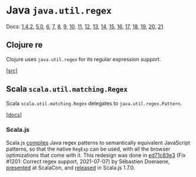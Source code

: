 # Java `java.util.regex`

Docs: [1.4.2](https://web.archive.org/web/20111126092902/http://docs.oracle.com/javase/1.4.2/docs/api/java/util/regex/package-summary.html),
[5.0](https://docs.oracle.com/javase/1.5.0/docs/api/java/util/regex/package-summary.html),
[6](https://docs.oracle.com/javase/6/docs/api/java/util/regex/package-summary.html),
[7](https://docs.oracle.com/javase/7/docs/api/java/util/regex/package-summary.html),
[8](https://docs.oracle.com/javase/8/docs/api/java/util/regex/package-summary.html),
[9](https://docs.oracle.com/javase/9/docs/api/java/util/regex/package-summary.html),
[10](https://docs.oracle.com/javase/10/docs/api/java/util/regex/package-summary.html),
[11](https://docs.oracle.com/en/java/javase/11/docs/api/java.base/java/util/regex/package-summary.html),
[12](https://docs.oracle.com/en/java/javase/12/docs/api/java.base/java/util/regex/package-summary.html),
[13](https://docs.oracle.com/en/java/javase/13/docs/api/java.base/java/util/regex/package-summary.html),
[14](https://docs.oracle.com/en/java/javase/14/docs/api/java.base/java/util/regex/package-summary.html),
[15](https://docs.oracle.com/en/java/javase/15/docs/api/java.base/java/util/regex/package-summary.html),
[16](https://docs.oracle.com/en/java/javase/16/docs/api/java.base/java/util/regex/package-summary.html),
[17](https://docs.oracle.com/en/java/javase/17/docs/api/java.base/java/util/regex/package-summary.html),
[18](https://docs.oracle.com/en/java/javase/18/docs/api/java.base/java/util/regex/package-summary.html),
[19](https://docs.oracle.com/en/java/javase/19/docs/api/java.base/java/util/regex/package-summary.html),
[20](https://docs.oracle.com/en/java/javase/20/docs/api/java.base/java/util/regex/package-summary.html),
[21](https://docs.oracle.com/en/java/javase/21/docs/api/java.base/java/util/regex/package-summary.html)

## Clojure re

Clojure uses `java.util.regex` for its regular expression support.

[[src](https://github.com/clojure/clojure/blob/clojure-1.11.3/src/clj/clojure/core.clj#L4865-L4935)]

## Scala `scala.util.matching.Regex`

Scala `scala.util.matching.Regex` delegates to `java.util.regex.Pattern`.

[[docs](https://www.scala-lang.org/api/current/scala/util/matching/Regex.html)]

### Scala.js

Scala.js [compiles](https://github.com/scala-js/scala-js/tree/main/javalib/src/main/scala/java/util/regex#readme)
Java regex patterns to semantically equivalent JavaScript patterns, so that the native `RegExp` can be used, with all the browser
optimizations that come with it. This redesign was done in [ed71c83e3](https://github.com/scala-js/scala-js/commit/ed71c83e3c0b6d7e89cb47aa0c17ba62e2d69d1a)
(Fix #1201: Correct regex support, 2021-07-07) by Sébastien Doeraene, [presented](https://youtu.be/luEmOvCx0WU?t=1648)
at ScalaCon, and [released](https://www.scala-js.org/news/2021/08/04/announcing-scalajs-1.7.0/)
in Scala.js 1.7.0.
